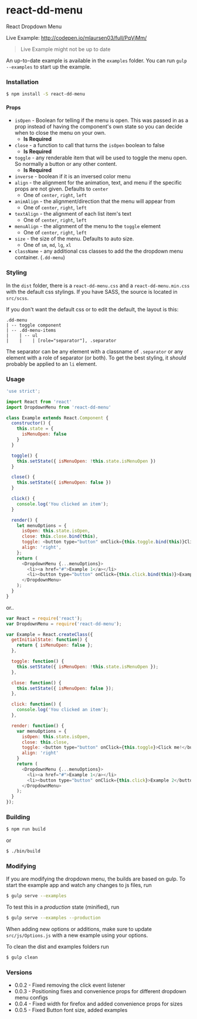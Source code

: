 # react-dd-menu
React Dropdown Menu

Live Example: http://codepen.io/mlaursen03/full/PqVjMm/

> Live Example might not be up to date

An up-to-date example is available in the `examples` folder. You can run `gulp --examples` to start up the example.

### Installation

```bash
$ npm install -S react-dd-menu
```

#### Props

* `isOpen`    - Boolean for telling if the menu is open. This was passed in as a prop instead of having the component's own state so you can decide when to close the menu on your own.
  * __Is Required__
* `close`     - a function to call that turns the `isOpen` boolean to false
  * __Is Required__
* `toggle`    - any renderable item that will be used to toggle the menu open. So normally a button or any other content.
  * __Is Required__
* `inverse`   - boolean if it is an inversed color menu
* `align`     - the alignment for the animation, text, and menu if the specific props are not given. Defaults to `center`
  * One of `center`, `right`, `left`
* `animAlign` - the alignment/direction that the menu will appear from
  * One of `center`, `right`, `left`
* `textAlign` - the alignment of each list item's text
  * One of `center`, `right`, `left`
* `menuAlign` - the alignment of the menu to the `toggle` element
  * One of `center`, `right`, `left`
* `size`      - the size of the menu. Defaults to auto size.
  * One of `sm`, `md`, `lg`, `xl`
* `className` - any additional css classes to add the the dropdown menu container. (`.dd-menu`)

### Styling
In the `dist` folder, there is a `react-dd-menu.css` and a `react-dd-menu.min.css` with the default css stylings. If you have SASS, the source is located in `src/scss`.

If you don't want the default css or to edit the default, the layout is this:

```
.dd-menu
| -- toggle component
| -- .dd-menu-items
|    | -- ul
|    |    | [role="separator"], .separator
```

The separator can be any element with a classname of `.separator` or any element with a role of separator (or both). To get the best styling, it *should* probably be applied to an `li` element.

### Usage

```javascript
'use strict';

import React from 'react'
import DropdownMenu from 'react-dd-menu'

class Example extends React.Component {
  constructor() {
    this.state = {
      isMenuOpen: false
    }
  }

  toggle() {
    this.setState({ isMenuOpen: !this.state.isMenuOpen })
  }

  close() {
    this.setState({ isMenuOpen: false })
  }

  click() {
    console.log('You clicked an item');
  }

  render() {
    let menuOptions = {
      isOpen: this.state.isOpen,
      close: this.close.bind(this),
      toggle: <button type="button" onClick={this.toggle.bind(this)}Click me!</button>,
      align: 'right',
    };
    return (
      <DropdownMenu {...menuOptions}>
        <li><a href="#">Example 1</a></li>
        <li><button type="button" onClick={this.click.bind(this)}>Example 2</button></li>
      </DropdownMenu>
    );
  }
}
```

or..

```javascript
var React = require('react');
var DropdownMenu = require('react-dd-menu');

var Example = React.createClass({
  getInitialState: function() {
    return { isMenuOpen: false };
  },

  toggle: function() {
    this.setState({ isMenuOpen: !this.state.isMenuOpen });
  },

  close: function() {
    this.setState({ isMenuOpen: false });
  },

  click: function() {
    console.log('You clicked an item');
  },

  render: function() {
    var menuOptions = {
      isOpen: this.state.isOpen,
      close: this.close,
      toggle: <button type="button" onClick={this.toggle}>Click me!</button>,
      align: 'right'
    }
    return (
      <DropdownMenu {...menuOptions}>
        <li><a href="#">Example 1</a></li>
        <li><button type="button" onClick={this.click}>Example 2</button></li>
      </DropdownMenu>
    );
  }
});
```


### Building
```bash
$ npm run build
```

or

```bash
$ ./bin/build
```


### Modifying
If you are modifying the dropdown menu, the builds are based on gulp. To start the example app and watch any changes to js files, run

```bash
$ gulp serve --examples
```

To test this in a _production_ state (minified), run

```bash
$ gulp serve --examples --production
```

When adding new options or additions, make sure to update `src/js/Options.js` with a new example using your options.

To clean the dist and examples folders run

```bash
$ gulp clean
```

### Versions

- 0.0.2 - Fixed removing the click event listener
- 0.0.3 - Positioning fixes and convenience props for different dropdown menu configs
- 0.0.4 - Fixed width for firefox and added convenience props for sizes
- 0.0.5 - Fixed Button font size, added examples
